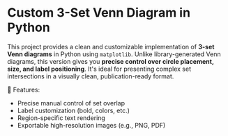 # Custom 3-Set Venn Diagram in Python

This project provides a clean and customizable implementation of **3-set Venn diagrams** in Python using `matplotlib`. Unlike library-generated Venn diagrams, this version gives you **precise control over circle placement, size, and label positioning**. It's ideal for presenting complex set intersections in a visually clean, publication-ready format.

🎯 Features:
- Precise manual control of set overlap
- Label customization (bold, colors, etc.)
- Region-specific text rendering
- Exportable high-resolution images (e.g., PNG, PDF)
